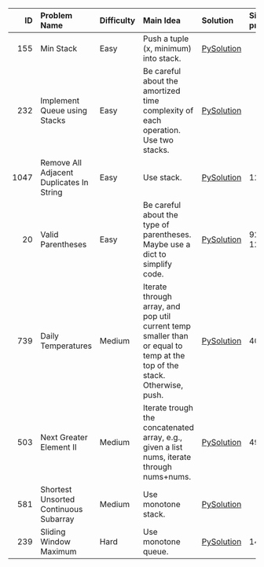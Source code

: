 |   ID | Problem Name                             | Difficulty   | Main Idea                                                                                                                | Solution                                          | Similar problems   |
|-----:|:-----------------------------------------|:-------------|:-------------------------------------------------------------------------------------------------------------------------|:--------------------------------------------------|:-------------------|
|  155 | Min Stack                                | Easy         | Push a tuple (x, minimum) into stack.                                                                                    | [PySolution](./leetcode_python_solutions/155.py)  |                    |
|  232 | Implement Queue using Stacks             | Easy         | Be careful about the amortized time complexity of each operation. Use two stacks.                                        | [PySolution](./leetcode_python_solutions/232.py)  |                    |
| 1047 | Remove All Adjacent Duplicates In String | Easy         | Use stack.                                                                                                               | [PySolution](./leetcode_python_solutions/1047.py) | 1209               |
|   20 | Valid Parentheses                        | Easy         | Be careful about the type of parentheses. Maybe use a dict to simplify code.                                             | [PySolution](./leetcode_python_solutions/20.py)   | 921, 1249          |
|  739 | Daily Temperatures                       | Medium       | Iterate through array, and pop util current temp smaller than or equal to temp at the top of the stack. Otherwise, push. | [PySolution](./leetcode_python_solutions/739.py)  | 402                |
|  503 | Next Greater Element II                  | Medium       | Iterate trough the concatenated array, e.g., given a list nums, iterate through nums+nums.                               | [PySolution](./leetcode_python_solutions/503.py)  | 496                |
|  581 | Shortest Unsorted Continuous Subarray    | Medium       | Use monotone stack.                                                                                                      | [PySolution](./leetcode_python_solutions/581.py)  |                    |
|  239 | Sliding Window Maximum                   | Hard         | Use monotone queue.                                                                                                      | [PySolution](./leetcode_python_solutions/239.py)  | 1438               |